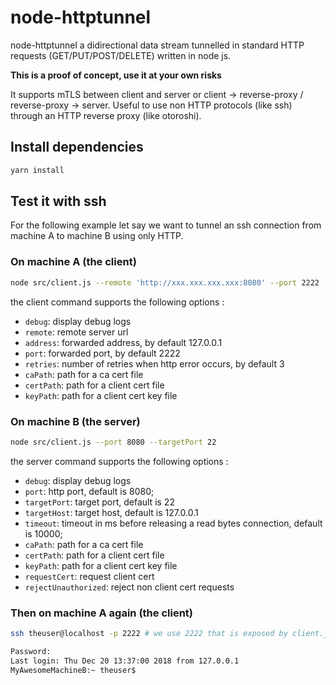 # node-httptunnel

node-httptunnel a didirectional data stream tunnelled in standard HTTP requests (GET/PUT/POST/DELETE) written in node js.

**This is a proof of concept, use it at your own risks**

It supports mTLS between client and server or client -> reverse-proxy / reverse-proxy -> server. Useful to use non HTTP protocols (like ssh) through an HTTP reverse proxy (like otoroshi).

## Install dependencies

```sh
yarn install
```

## Test it with ssh

For the following example let say we want to tunnel an ssh connection from machine A to machine B using only HTTP.

### On machine A (the client)

```sh
node src/client.js --remote 'http://xxx.xxx.xxx.xxx:8080' --port 2222
```

the client command supports the following options :

* `debug`: display debug logs
* `remote`: remote server url
* `address`: forwarded address, by default 127.0.0.1
* `port`: forwarded port, by default 2222
* `retries`: number of retries when http error occurs, by default 3
* `caPath`: path for a ca cert file
* `certPath`: path for a client cert file
* `keyPath`: path for a client cert key file

### On machine B (the server)

```sh
node src/client.js --port 8080 --targetPort 22
```

the server command supports the following options :

* `debug`: display debug logs
* `port`: http port, default is 8080;
* `targetPort`: target port, default is 22
* `targetHost`: target host, default is 127.0.0.1
* `timeout`: timeout in ms before releasing a read bytes connection, default is 10000;
* `caPath`: path for a ca cert file
* `certPath`: path for a client cert file
* `keyPath`: path for a client cert key file
* `requestCert`: request client cert
* `rejectUnauthorized`: reject non client cert requests

### Then on machine A again (the client)

```sh
ssh theuser@localhost -p 2222 # we use 2222 that is exposed by client.js

Password:
Last login: Thu Dec 20 13:37:00 2018 from 127.0.0.1
MyAwesomeMachineB:~ theuser$
```
